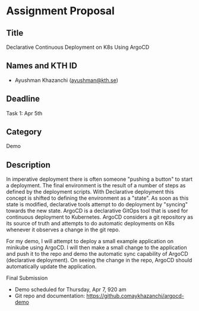 # Assignment Proposal

## Title

Declarative Continuous Deployment on K8s Using ArgoCD

## Names and KTH ID

- Ayushman Khazanchi (ayushman@kth.se) 

## Deadline

Task 1: Apr 5th

## Category

Demo

## Description

In imperative deployment there is often someone "pushing a button" to start a deployment. The final environment is the result of a number of steps as defined by the deployment scripts. With Declarative deployment this concept is shifted to defining the environment as a "state". As soon as this state is modified, declarative tools attempt to do deployment by "syncing" towards the new state. ArgoCD is a declarative GitOps tool that is used for continuous deployment to Kubernetes. ArgoCD considers a git repository as its source of truth and attempts to do automatic deployments on K8s whenever it observes a change in the git repo. 

For my demo, I will attempt to deploy a small example application on minikube using ArgoCD. I will then make a small change to the application and push it to the repo and demo the automatic sync capability of ArgoCD (declarative deployment). On seeing the change in the repo, ArgoCD should automatically update the application.

Final Submission

- Demo scheduled for Thursday, Apr 7, 920 am
- Git repo and documentation: https://github.comaykhazanchi/argocd-demo

